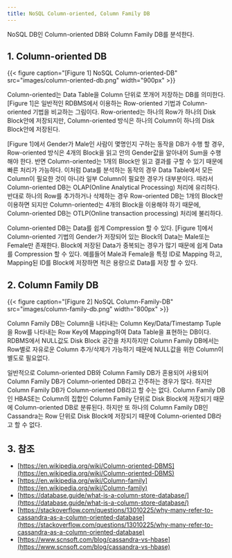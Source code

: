 ```yaml
---
title: NoSQL Column-oriented, Column Family DB
---
```


NoSQL DB인 Column-oriented DB와 Column Family DB를 분석한다.

## 1. Column-oriented DB

{{< figure caption="[Figure 1] NoSQL Column-oriented-DB" src="images/column-oriented-db.png" width="900px" >}}

Column-oriented는 Data Table을 Column 단위로 쪼개어 저장하는 DB를 의미한다. [Figure 1]은 일반적인 RDBMS에서 이용하는 Row-oriented 기법과 Column-oriented 기법을 비교하는 그림이다. Row-oriented는 하나의 Row가 하나의 Disk Block안에 저장되지만, Column-oriented 방식은 하나의 Column이 하나의 Disk Block안에 저장된다.

[Figure 1]에서 Gender가 Male인 사람이 몇명인지 구하는 동작을 DB가 수행 할 경우, Row-oriented 방식은 4개의 Block을 읽고 안의 Gender값을 알아내어 Sum을 수행해야 한다. 반면 Column-oriented는 1개의 Block만 읽고 결과를 구할 수 있기 때문에 빠른 처리가 가능하다. 이처럼 Data를 분석하는 동작의 경우 Data Table에서 모든 Column이 필요한 것이 아니라 일부 Column이 필요한 경우가 대부분이다. 따라서 Column-oriented DB는 OLAP(Online Analytical Processing) 처리에 유리하다. 반대로 하나의 Row를 추가하거나 삭제하는 경우 Row-oriented DB는 1개의 Block만 이용하면 되지만 Column-oriented는 4개의 Block을 이용해야 하기 때문에, Column-oriented DB는 OTLP(Online transaction processing) 처리에 불리하다.

Column-oriented DB는 Data를 쉽게 Compression 할 수 있다. [Figure 1]에서 Column-oriented 기법의 Gender가 저장되어 있는 Block의 Data는 Male또는 Female만 존재한다. Block에 저장된 Data가 중복되는 경우가 많기 때문에 쉽게 Data를 Compression 할 수 있다. 예를들어 Male과 Female을 특정 ID로 Mapping 하고, Mapping된 ID를 Block에 저장하면 적은 용량으로 Data를 저장 할 수 있다.

## 2. Column Family DB

{{< figure caption="[Figure 2] NoSQL Column-Family-DB" src="images/column-family-db.png" width="800px" >}}

Column Family DB는 Column을 나타내는 Column Key/Data/Timestamp Tuple을 Row를 나타내는 Row Key에 Mapping하여 Data Table을 표현하는 DB이다. RDBMS에서 NULL값도 Disk Block 공간을 차지하지만 Column Family DB에서는 Row별로 자유로운 Column 추가/삭제가 가능하기 때문에 NULL값을 위한 Column이 별도로 필요없다.

일반적으로 Column-oriented DB와 Column Family DB가 혼용되어 사용되어 Column Family DB가 Column-oriented DB라고 간주하는 경우가 많다. 하지만 Column Family DB가 Column-oriented DB라고 할 수는 없다. Column Family DB인 HBASE는 Column의 집합인 Column Family 단위로 Disk Block에 저장되기 때문에 Column-oriented DB로 분류된다. 하지만 또 하나의 Column Family DB인 Cassandra는 Row 단위로 Disk Block에 저장되기 때문에 Column-oriented DB라고 할 수 없다.

## 3. 참조

* [https://en.wikipedia.org/wiki/Column-oriented-DBMS](https://en.wikipedia.org/wiki/Column-oriented-DBMS)
* [https://en.wikipedia.org/wiki/Column-family](https://en.wikipedia.org/wiki/Column-family)
* [https://database.guide/what-is-a-column-store-database/](https://database.guide/what-is-a-column-store-database/)
* [https://stackoverflow.com/questions/13010225/why-many-refer-to-cassandra-as-a-column-oriented-database](https://stackoverflow.com/questions/13010225/why-many-refer-to-cassandra-as-a-column-oriented-database)
* [https://www.scnsoft.com/blog/cassandra-vs-hbase](https://www.scnsoft.com/blog/cassandra-vs-hbase)
